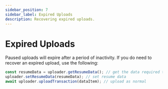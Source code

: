 ```yaml
---
sidebar_position: 7
sidebar_label: Expired Uploads
description: Recovering expired uploads.
---
```


# Expired Uploads

Paused uploads will expire after a period of inactivity. If you do need to recover an expired upload, use the following:

```js
const resumeData = uploader.getResumeData(); // get the data required to resume the upload with a new instance
uploader.setResumeData(resumeData); // set resume data
await uploader.uploadTransaction(dataItem); // upload as normal
```

